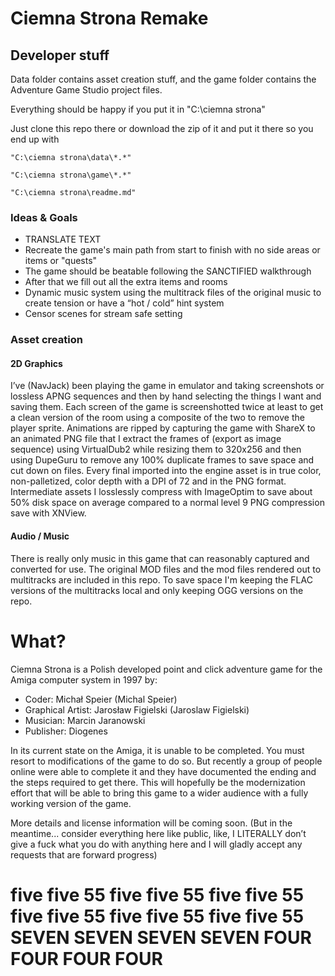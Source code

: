 # Ciemna Strona Remake

## Developer stuff

Data folder contains asset creation stuff, and the game folder contains the Adventure Game Studio project files.

Everything should be happy if you put it in "C:\ciemna strona"

Just clone this repo there or download the zip of it and put it there so you end up with

`"C:\ciemna strona\data\*.*"`

`"C:\ciemna strona\game\*.*"`

`"C:\ciemna strona\readme.md"`

### Ideas & Goals

* TRANSLATE TEXT
* Recreate the game's main path from start to finish with no side areas or items or "quests"
* The game should be beatable following the SANCTIFIED walkthrough
* After that we fill out all the extra items and rooms
* Dynamic music system using the multitrack files of the original music to create tension or have a “hot / cold” hint system
* Censor scenes for stream safe setting

### Asset creation

#### 2D Graphics

I’ve (NavJack) been playing the game in emulator and taking screenshots or lossless APNG sequences and then by hand selecting the things I want and saving them. Each screen of the game is screenshotted twice at least to get a clean version of the room using a composite of the two to remove the player sprite. Animations are ripped by capturing the game with ShareX to an animated PNG file that I extract the frames of (export as image sequence) using VirtualDub2 while resizing them to 320x256 and then using DupeGuru to remove any 100% duplicate frames to save space and cut down on files. Every final imported into the engine asset is in true color, non-palletized, color depth with a DPI of 72 and in the PNG format. Intermediate assets I losslessly compress with ImageOptim to save about 50% disk space on average compared to a normal level 9 PNG compression save with XNView.

#### Audio / Music

There is really only music in this game that can reasonably captured and converted for use. The original MOD files and the mod files rendered out to multitracks are included in this repo. To save space I'm keeping the FLAC versions of the multitracks local and only keeping OGG versions on the repo.

# What?

Ciemna Strona is a Polish developed point and click adventure game for the Amiga computer system in 1997 by:

* Coder: Michał Speier (Michal Speier)
* Graphical Artist: Jarosław Figielski (Jaroslaw Figielski)
* Musician: Marcin Jaranowski
* Publisher: Diogenes

In its current state on the Amiga, it is unable to be completed. You must resort to modifications of the game to do so. But recently a group of people online were able to complete it and they have documented the ending and the steps required to get there. This will hopefully be the modernization effort that will be able to bring this game to a wider audience with a fully working version of the game.

More details and license information will be coming soon. (But in the meantime... consider everything here like public, like, I LITERALLY don’t give a fuck what you do with anything here and I will gladly accept any requests that are forward progress)

# five five 55 five five 55 five five 55 five five 55 five five 55 five five 55 SEVEN SEVEN SEVEN SEVEN FOUR FOUR FOUR FOUR
